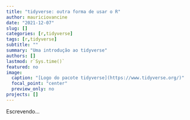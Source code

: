 ```yaml
---
title: "tidyverse: outra forma de usar o R"
author: mauriciovancine
date: "2021-12-07"
slug: []
categories: [r,tidyverse]
tags: [r,tidyverse]
subtitle: ""
summary: "Uma introdução ao tidyverse"
authors: []
lastmod: r`Sys.time()`
featured: no
image:
  caption: "[Logo do pacote tidyverse](https://www.tidyverse.org/)"
  focal_point: "center"
  preview_only: no
projects: []
---
```


Escrevendo...
